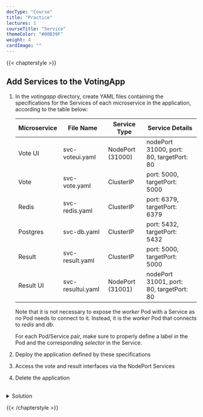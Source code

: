 ```yaml
---
docType: "Course"
title: "Practice"
lectures: 1
courseTitle: "Service"
themeColor: "#00B39F"
weight: 4
cardImage: ""
---
```

{{< chapterstyle >}}


## Add Services to the VotingApp

1. In the *votingapp* directory, create YAML files containing the specifications for the Services of each microservice in the application, according to the table below:

    | Microservice | File Name         | Service Type     | Service Details                          |
    | ---          | ---               | ---              | ---                                      |
    | Vote UI      | svc-voteui.yaml   | NodePort (31000) | nodePort 31000, port: 80, targetPort: 80 |
    | Vote         | svc-vote.yaml     | ClusterIP        | port: 5000, targetPort: 5000             |
    | Redis        | svc-redis.yaml    | ClusterIP        | port: 6379, targetPort: 6379             |
    | Postgres     | svc-db.yaml       | ClusterIP        | port: 5432, targetPort: 5432             |
    | Result       | svc-result.yaml   | ClusterIP        | port: 5000, targetPort: 5000             |
    | Result UI    | svc-resultui.yaml | NodePort (31001) | nodePort 31001, port: 80, targetPort: 80 |

    Note that it is not necessary to expose the *worker* Pod with a Service as no Pod needs to connect to it. Instead, it is the *worker* Pod that connects to *redis* and *db*.

    For each Pod/Service pair, make sure to properly define a label in the Pod and the corresponding *selector* in the Service.

2. Deploy the application defined by these specifications

3. Access the vote and result interfaces via the NodePort Services

4. Delete the application

<br/>
<details>
<summary markdown="span">Solution</summary>

1. The Service specifications are as follows:


  ```yaml
  apiVersion: v1
  kind: Service
  metadata:
    labels:
      app: vote-ui
    name: vote-ui
  spec:
    type: NodePort
    ports:
      - port: 80
        targetPort: 80
        nodePort: 31000
    selector:
      app: vote-ui
  ```



  ``` yaml
  apiVersion: v1
  kind: Service
  metadata:
    labels:
      app: vote
    name: vote
  spec:
    ports:
      - port: 5000
        targetPort: 5000
    selector:
      app: vote
  ```



  ``` yaml
  apiVersion: v1
  kind: Service
  metadata:
    labels:
      app: redis
    name: redis
  spec:
    type: ClusterIP
    ports:
      - port: 6379
        targetPort: 6379
    selector:
      app: redis
  ```



  ``` yaml
  apiVersion: v1
  kind: Service
  metadata:
    labels:
      app: db
    name: db
  spec:
    type: ClusterIP
    ports:
      - port: 5432
        targetPort: 5432
    selector:
      app: db
  ```



  ``` yaml
  apiVersion: v1
  kind: Service
  metadata:
    labels:
      app: result
    name: result
  spec:
    ports:
      - port: 5000
        targetPort: 5000
    selector:
      app: result
  ```



  ``` yaml
  apiVersion: v1
  kind: Service
  metadata:
    labels:
      app: result-ui
    name: result-ui
  spec:
    type: NodePort
    ports:
      - port: 80
        targetPort: 80
        nodePort: 31001
    selector:
      app: result-ui
  ```




2. Deploy the application with the following command from the *votingapp* directory:

```bash
kubectl apply -f .
```

3. The different Pods are now in Running status:

```bash
$ kubectl get po,svc
NAME            READY   STATUS    RESTARTS   AGE
pod/db          1/1     Running   0          20s
pod/redis       1/1     Running   0          20s
pod/result      1/1     Running   0          20s
pod/result-ui   1/1     Running   0          20s
pod/vote        1/1     Running   0          20s
pod/vote-ui     1/1     Running   0          21s
pod/worker      1/1     Running   0          20s

NAME                 TYPE        CLUSTER-IP       EXTERNAL-IP   PORT(S)        AGE
service/db           ClusterIP   10.100.10.36     <none>        5432/TCP       20s
service/kubernetes   ClusterIP   10.96.0.1        <none>        443/TCP        29m
service/redis        ClusterIP   10.107.167.249   <none>        6379/TCP       20s
service/result       ClusterIP   10.105.157.142   <none>        5000/TCP       20s
service/result-ui    NodePort    10.101.30.191    <none>        80:31001/TCP   20s
service/vote         ClusterIP   10.96.108.192    <none>        5000/TCP       20s
service/vote-ui      NodePort    10.104.203.9     <none>        80:31000/TCP   20s
```

Using the IP address of one of the cluster nodes, we can access the vote and result interfaces via ports *31000* and *31001* respectively.

![Vote](./images/vote.png)

![Results](./images/result.png)

4. Delete the application with the following command:

```bash
kubectl delete -f .
```

</details>

{{< /chapterstyle >}}